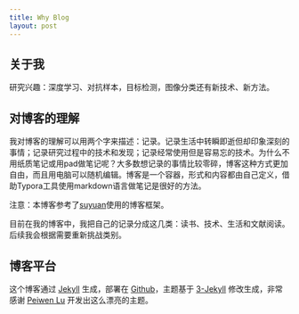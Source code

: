 ```yaml
---
title: Why Blog
layout: post
---
```


## 关于我

研究兴趣：深度学习、对抗样本，目标检测，图像分类还有新技术、新方法。

## 对博客的理解

我对博客的理解可以用两个字来描述：记录。记录生活中转瞬即逝但却印象深刻的事情；记录研究过程中的技术和发现；记录经常使用但是容易忘的技术。为什么不用纸质笔记或用pad做笔记呢？大多数想记录的事情比较零碎，博客这种方式更加自由，而且用电脑可以随机编辑。博客是一个容器，形式和内容都由自己定义，借助Typora工具使用markdown语言做笔记是很好的方法。

注意：本博客参考了[suyuan](http://yansu.org)使用的博客框架。

目前在我的博客中，我把自己的记录分成这几类：读书、技术、生活和文献阅读。后续我会根据需要重新挑战类别。

## 博客平台

这个博客通过 [Jekyll](http://jekyllrb.com/) 生成，部署在 [Github](https://pages.github.com)，主题基于 [3-Jekyll](https://github.com/P233/3-Jekyll) 修改生成，非常感谢 [Peiwen Lu](https://github.com/P233) 开发出这么漂亮的主题。

